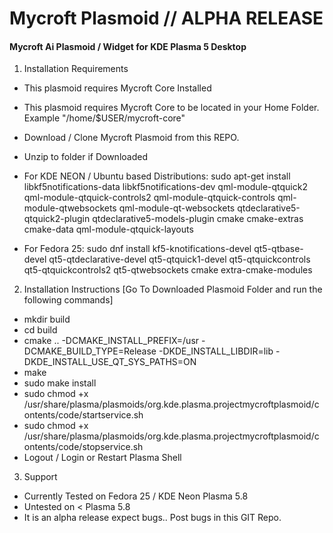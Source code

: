 # Mycroft Plasmoid // ALPHA RELEASE
#### Mycroft Ai Plasmoid / Widget for KDE Plasma 5 Desktop

1. Installation Requirements
* This plasmoid requires Mycroft Core Installed
* This plasmoid requires Mycroft Core to be located in your Home Folder. Example "/home/$USER/mycroft-core"
* Download / Clone Mycroft Plasmoid from this REPO.
* Unzip to folder if Downloaded


* For KDE NEON / Ubuntu based Distributions: sudo apt-get install libkf5notifications-data libkf5notifications-dev qml-module-qtquick2 qml-module-qtquick-controls2 qml-module-qtquick-controls qml-module-qtwebsockets qml-module-qt-websockets qtdeclarative5-qtquick2-plugin qtdeclarative5-models-plugin cmake cmake-extras cmake-data qml-module-qtquick-layouts 

* For Fedora 25: sudo dnf install kf5-knotifications-devel qt5-qtbase-devel qt5-qtdeclarative-devel qt5-qtquick1-devel qt5-qtquickcontrols qt5-qtquickcontrols2 qt5-qtwebsockets cmake extra-cmake-modules

2. Installation Instructions [Go To Downloaded Plasmoid Folder and run the following commands]
* mkdir build
* cd build
* cmake .. -DCMAKE_INSTALL_PREFIX=/usr -DCMAKE_BUILD_TYPE=Release   -DKDE_INSTALL_LIBDIR=lib -DKDE_INSTALL_USE_QT_SYS_PATHS=ON
* make
* sudo make install
* sudo chmod +x /usr/share/plasma/plasmoids/org.kde.plasma.projectmycroftplasmoid/contents/code/startservice.sh
* sudo chmod +x /usr/share/plasma/plasmoids/org.kde.plasma.projectmycroftplasmoid/contents/code/stopservice.sh
* Logout / Login or Restart Plasma Shell

3. Support 
* Currently Tested on Fedora 25 / KDE Neon Plasma 5.8
* Untested on < Plasma 5.8
* It is an alpha release expect bugs.. Post bugs in this GIT Repo.
